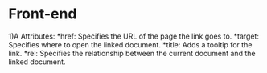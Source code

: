 # Front-end
1)A
Attributes:
*href: Specifies the URL of the page the link goes to.
*target: Specifies where to open the linked document.
*title: Adds a tooltip for the link.
*rel: Specifies the relationship between the current document and the linked document.
